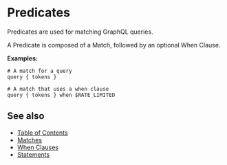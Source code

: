 # Predicates

Predicates are used for matching GraphQL queries.

A Predicate is composed of a Match, followed by an optional When Clause.

**Examples:**
```
# A match for a query
query { tokens }

# A match that uses a when clause
query { tokens } when $RATE_LIMITED
```

## See also
* [Table of Contents](./toc.md)
* [Matches](./matches.md)
* [When Clauses](./when-clauses.md)
* [Statements](./statements.md)